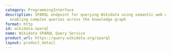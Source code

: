 ```yaml
---
category: ProgrammingInterface
description: SPARQL endpoint for querying Wikidata using semantic web query language,
  enabling complex queries across the knowledge graph
format: http
id: wikidata.sparql
name: Wikidata SPARQL Query Service
product_url: https://query.wikidata.org/sparql
layout: product_detail
---
```

